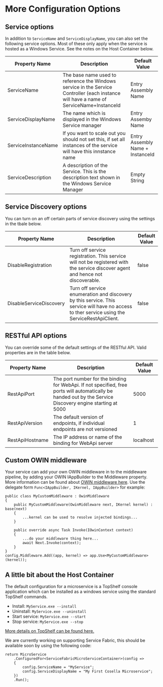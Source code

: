 # More Configuration Options

## Service options

In addition to ```ServiceName``` and ```ServiceDisplayName```, you can also set the following service
options. Most of these only apply when the service is hosted as a Windows Service. See the notes on the Host Container below.

| **Property Name** | **Description** | **Default Value** |
|-|-|-|
| ServiceName | The base name used to reference the Windows service in the Service Controller (each instance will have a name of ServiceName+InstanceId | Entry Assembly Name |
| ServiceDisplayName | The name which is displayed in the Windows Service manager | Entry Assemby Name |
| ServiceInstanceName | If you want to scale out you should not set this, if set all instances of the service will have this innstance name | Entry Assembly Name + InstanceId |
| ServiceDescription | A description of the Service. This is the description text shown in the Windows Service Manager | Empty String |

## Service Discovery options

You can turn on an off certain parts of service discovery using the settings in the tbale below.

| **Property Name** | **Description** | **Default Value** |
|-|-|-|
| DisableRegistration | Turn off service registration. This service will not be registered with the service discover agent and hence not discoverable. | false |
| DisableServiceDiscovery | Turn off service enumeration and discovery by this service. This service will have no access to ther service using the ServiceRestApiClient. | false |

## RESTful API options

You can override some of the default settings of the RESTful API. Valid properties are in the table below.

| **Property Name** | **Description** | **Default Value** |
|-|-|-|
| RestApiPort | The port number for the binding for WebApi. If not specified, free ports will automatically be handed out by the Service Discovery engine starting at 5000 | 5000 |
| RestApiVersion | The default version of endpoints, if individual endpoints are not versioned | 1 |
| RestApiHostname | The IP address or name of the binding for WebApi server | localhost |

## Custom OWIN middleware

Your service can add your own OWIN middleware in to the middleware pipeline, by adding your OWIN IAppBuilder to the Middleware property.
More information can be found about [OWIN middleware here](https://docs.microsoft.com/en-us/aspnet/core/fundamentals/owin).
Use the delegate form ```Func<IAppBuilder, IKernel, IAppBuilder>``` for example:
```
public class MyCustomMiddleware : OwinMiddleware
{
    public MyCustomMiddleware(OwinMiddleware next, IKernel kernel) : base(next)
    {
        ...kernel can be used to resolve injected bindings...
    }

    public override async Task Invoke(IOwinContext context)
    {
        ...do your middleware thing here...
        await Next.Invoke(context);
    }
}
config.Middleware.Add((app, kernel) => app.Use<MyCustomMiddleware>(kernel));
```

## A little bit about the Host Container
The default configuration for a microservice is a TopShelf console application which can be installed as a windows service using the standard TopShelf commands.
- Install: ```MyService.exe --install```
- Uninstall: ```MyService.exe --uninstall```
- Start service: ```MyService.exe --start```
- Stop service: ```MyService.exe --stop```

[More details on TopShelf can be found here.](http://topshelf-project.com/)

We are currently working on supporting Service Fabric, this should be available soon by using the following code:
```
return MicroService
    .ConfiguredFor<ServiceFabricMicroServiceContainer>(config =>
    {
        config.ServiceName = "MyService";
        config.ServiceDisplayName = "My First Cosella Microservice";
    })
    .Run();
```

